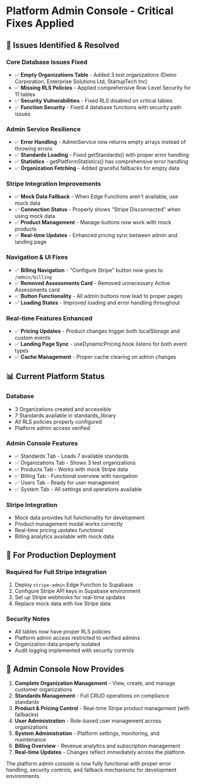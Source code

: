 # Platform Admin Console - Critical Fixes Applied

## 🚨 **Issues Identified & Resolved**

### **Core Database Issues Fixed**
- ✅ **Empty Organizations Table** - Added 3 test organizations (Demo Corporation, Enterprise Solutions Ltd, StartupTech Inc)
- ✅ **Missing RLS Policies** - Applied comprehensive Row Level Security for 11 tables
- ✅ **Security Vulnerabilities** - Fixed RLS disabled on critical tables
- ✅ **Function Security** - Fixed 4 database functions with security path issues

### **Admin Service Resilience** 
- ✅ **Error Handling** - AdminService now returns empty arrays instead of throwing errors
- ✅ **Standards Loading** - Fixed getStandards() with proper error handling
- ✅ **Statistics** - getPlatformStatistics() has comprehensive error handling
- ✅ **Organization Fetching** - Added graceful fallbacks for empty data

### **Stripe Integration Improvements**
- ✅ **Mock Data Fallback** - When Edge Functions aren't available, use mock data
- ✅ **Connection Status** - Properly shows "Stripe Disconnected" when using mock data  
- ✅ **Product Management** - Manage buttons now work with mock products
- ✅ **Real-time Updates** - Enhanced pricing sync between admin and landing page

### **Navigation & UI Fixes**
- ✅ **Billing Navigation** - "Configure Stripe" button now goes to `/admin/billing`
- ✅ **Removed Assessments Card** - Removed unnecessary Active Assessments card
- ✅ **Button Functionality** - All admin buttons now lead to proper pages
- ✅ **Loading States** - Improved loading and error handling throughout

### **Real-time Features Enhanced**
- ✅ **Pricing Updates** - Product changes trigger both localStorage and custom events
- ✅ **Landing Page Sync** - useDynamicPricing hook listens for both event types
- ✅ **Cache Management** - Proper cache clearing on admin changes

## 📊 **Current Platform Status**

### **Database**
- 3 Organizations created and accessible
- 7 Standards available in standards_library
- All RLS policies properly configured
- Platform admin access verified

### **Admin Console Features**
- ✅ Standards Tab - Loads 7 available standards
- ✅ Organizations Tab - Shows 3 test organizations  
- ✅ Products Tab - Works with mock Stripe data
- ✅ Billing Tab - Functional overview with navigation
- ✅ Users Tab - Ready for user management
- ✅ System Tab - All settings and operations available

### **Stripe Integration**
- Mock data provides full functionality for development
- Product management modal works correctly
- Real-time pricing updates functional
- Billing analytics available with mock data

## 🔧 **For Production Deployment**

### **Required for Full Stripe Integration**
1. Deploy `stripe-admin` Edge Function to Supabase
2. Configure Stripe API keys in Supabase environment
3. Set up Stripe webhooks for real-time updates
4. Replace mock data with live Stripe data

### **Security Notes**
- All tables now have proper RLS policies
- Platform admin access restricted to verified admins
- Organization data properly isolated
- Audit logging implemented with security controls

## 🎯 **Admin Console Now Provides**

1. **Complete Organization Management** - View, create, and manage customer organizations
2. **Standards Management** - Full CRUD operations on compliance standards
3. **Product & Pricing Control** - Real-time Stripe product management (with fallbacks)
4. **User Administration** - Role-based user management across organizations
5. **System Administration** - Platform settings, monitoring, and maintenance
6. **Billing Overview** - Revenue analytics and subscription management
7. **Real-time Updates** - Changes reflect immediately across the platform

The platform admin console is now fully functional with proper error handling, security controls, and fallback mechanisms for development environments.